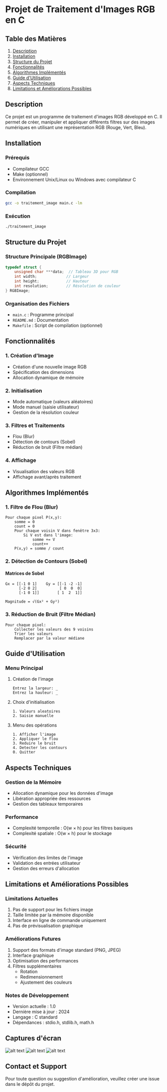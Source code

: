 # Projet de Traitement d'Images RGB en C

## Table des Matières
1. [Description](#description)
2. [Installation](#installation)
3. [Structure du Projet](#structure-du-projet)
4. [Fonctionnalités](#fonctionnalités)
5. [Algorithmes Implémentés](#algorithmes-implémentés)
6. [Guide d'Utilisation](#guide-dutilisation)
7. [Aspects Techniques](#aspects-techniques)
8. [Limitations et Améliorations Possibles](#limitations-et-améliorations-possibles)

## Description
Ce projet est un programme de traitement d'images RGB développé en C. Il permet de créer, manipuler et appliquer différents filtres sur des images numériques en utilisant une représentation RGB (Rouge, Vert, Bleu).

## Installation

### Prérequis
- Compilateur GCC
- Make (optionnel)
- Environnement Unix/Linux ou Windows avec compilateur C

### Compilation
```bash
gcc -o traitement_image main.c -lm
```

### Exécution
```bash
./traitement_image
```

## Structure du Projet

### Structure Principale (RGBImage)
```c
typedef struct {
    unsigned char ***data;  // Tableau 3D pour RGB
    int width;             // Largeur
    int height;            // Hauteur
    int resolution;        // Résolution de couleur
} RGBImage;
```

### Organisation des Fichiers
- `main.c` : Programme principal
- `README.md` : Documentation
- `Makefile` : Script de compilation (optionnel)

## Fonctionnalités

### 1. Création d'Image
- Création d'une nouvelle image RGB
- Spécification des dimensions
- Allocation dynamique de mémoire

### 2. Initialisation
- Mode automatique (valeurs aléatoires)
- Mode manuel (saisie utilisateur)
- Gestion de la résolution couleur

### 3. Filtres et Traitements
- Flou (Blur)
- Détection de contours (Sobel)
- Réduction de bruit (Filtre médian)

### 4. Affichage
- Visualisation des valeurs RGB
- Affichage avant/après traitement

## Algorithmes Implémentés

### 1. Filtre de Flou (Blur)
```
Pour chaque pixel P(x,y):
    somme = 0
    count = 0
    Pour chaque voisin V dans fenêtre 3x3:
        Si V est dans l'image:
            somme += V
            count++
    P(x,y) = somme / count
```

### 2. Détection de Contours (Sobel)
#### Matrices de Sobel
```
Gx = [[-1 0 1]    Gy = [[-1 -2 -1]
      [-2 0 2]          [ 0  0  0]
      [-1 0 1]]        [ 1  2  1]]

Magnitude = √(Gx² + Gy²)
```

### 3. Réduction de Bruit (Filtre Médian)
```
Pour chaque pixel:
    Collecter les valeurs des 9 voisins
    Trier les valeurs
    Remplacer par la valeur médiane
```

## Guide d'Utilisation

### Menu Principal
1. Création de l'image
   ```
   Entrez la largeur: _
   Entrez la hauteur: _
   ```

2. Choix d'initialisation
   ```
   1. Valeurs aleatoires
   2. Saisie manuelle
   ```

3. Menu des opérations
   ```
   1. Afficher l'image
   2. Appliquer le flou
   3. Reduire le bruit
   4. Detecter les contours
   0. Quitter
   ```

## Aspects Techniques

### Gestion de la Mémoire
- Allocation dynamique pour les données d'image
- Libération appropriée des ressources
- Gestion des tableaux temporaires

### Performance
- Complexité temporelle : O(w × h) pour les filtres basiques
- Complexité spatiale : O(w × h) pour le stockage

### Sécurité
- Vérification des limites de l'image
- Validation des entrées utilisateur
- Gestion des erreurs d'allocation

## Limitations et Améliorations Possibles

### Limitations Actuelles
1. Pas de support pour les fichiers image
2. Taille limitée par la mémoire disponible
3. Interface en ligne de commande uniquement
4. Pas de prévisualisation graphique

### Améliorations Futures
1. Support des formats d'image standard (PNG, JPEG)
2. Interface graphique
3. Optimisation des performances
4. Filtres supplémentaires
   - Rotation
   - Redimensionnement
   - Ajustement des couleurs

### Notes de Développement
- Version actuelle : 1.0
- Dernière mise à jour : 2024
- Langage : C standard
- Dépendances : stdio.h, stdlib.h, math.h

## Captures d'écran
![alt text](assets/image.png)
![alt text](assets/image-1.png)
![alt text](assets/image-2.png)

## Contact et Support
Pour toute question ou suggestion d'amélioration, veuillez créer une issue dans le dépôt du projet.
